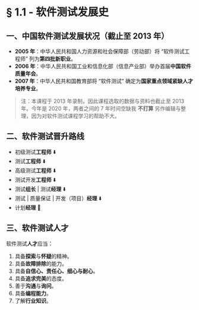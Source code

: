 # § 1.1 - 软件测试发展史

## 一、中国软件测试发展状况（截止至 2013 年）

- **2005 年**：中华人民共和国人力资源和社会保障部（劳动部）将 “软件测试工程师” 列为**第四批新职业**。
- **2006 年**：中华人民共和国工业和信息化部（信息产业部）举办首届**中国软件质量年会**。
- **2007 年**：中华人民共和国教育部将 “软件测试” 确定为**国家重点领域紧缺人才培养专业**。

> 注：本课程于 2013 年录制，因此课程选取的数据与资料也截止至 2013 年。今年是 2020 年，两者之间的 7 年时间空缺我 **不打算** 另作编辑与整理，因为对软件测试课程学习的帮助不大。

## 二、软件测试晋升路线

- 初级测试**工程师** :arrow_down:
- 测试**工程师** :arrow_down:
- 高级测试**工程师** :arrow_down:
- 测试开发**工程师** :arrow_down:
- 测试**组长** | 测试**经理** :arrow_down:
- 测试 | 质量保证 | 开发（项目）**经理** :arrow_down:
- 计划**经理** :triangular_flag_on_post:

## 三、软件测试人才

软件测试**人才**应当：

1. 具备**探索**与**怀疑**的精神。
2. 具备**故障排除**的能力。
3. 具备**自信心、责任心、细心与耐心**。
6. 具备**追求完美**的态度。
7. 善于**沟通**与**询问**。
9. 具备**编程能力**。
10. 了解**行业知识**。

